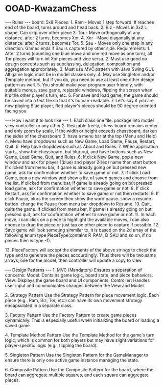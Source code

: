 # OOAD-KwazamChess
\-\-- Rules \-\-- board: 5x8 Pieces: 1. Ram - Moves 1 step forward. If
reaches end of the board, turns around and head back. 2. Biz - Moves in
3x2 L shape. Can skip over other piece 3. Tor - Move orthogonally at any
distance. after 2 turns, becomes Xor. 4. Xor - Move diagonally at any
distance. after 2 turns, becomes Tor. 5. Sau - Moves only one step in
any direction. Games ends if Sau is captured by other side.
Requirements: 1. After 2 turns (counting one blue move and one red move
as one turn), all Tor pieces will turn int Xor pieces and vice versa. 2.
Must use good oo design concepts such as subclassing, delegation,
composition and aggregation appropriately. 3. Must use MVC pattern with
Java Swing GUI. All game logic must be in model classes only. 4. May use
Singleton and/or Template method, but if you do, you need to use at
least one other design pattern as well. 5. You should make your program
user friendly, with suitable menus, save game, resizable windows,
flipping the screen when it\'s the other player\'s turn, etc. 6. For
save and load game, the game should be saved into a text file so that
it\'s human-readable. 7. Let\'s say if you are now playing Blue player,
Red player\'s pieces should be 90 degree oriented facing you


\-\-- How i want it to look like \-\-- 1. Each class one file. package
into model view controller or any other 2. Resizable freely, chess board
remains center and only zoom by scale, if the width or height exceeds
chessboard, darken the sides of the chessboard 3. have a menu bar at the
top (Menu and Help) 4. Menu have dropdowns such as New Game, Load Game,
Pause, Restart, Quit. 5. Help have dropdowns such as About and Rules. 7.
When application starts, show the chessboard, but blur out, and have
buttons such as New Game, Load Game, Quit, and Rules. 6. If click New
Game, pop a new window and ask for player 1(blue) and player 2(red) name
then start button. If clicked from menu bar, if game is already going on
but pressed new game, ask for confirmation whether to save game or not.
7. If click Load Game, pop a new window and show a list of saved games
and choose from the list. If clicked from menu bar, if game is already
going on but pressed load game, ask for confirmation whether to save
game or not. 8. If click Restart, ask for confirmation whether to save
game or not then restarts. 9. If click Pause, blurs the screen then show
the word pause. show a resume button. change the Pause from menu bar
dropdown to Resume. 10. Quit, quits the game. If clicked from menu bar,
if game is already going on but pressed quit, ask for confirmation
whether to save game or not. 11. In each move, i can click on a piece to
hightlight the available moves, i can also choose to drag the piece or
just tap on other piece to capture if possible. 12. Save game will look
someting simmilar to, it is based on the 2d array of the following enum
type PieceType(contains R_RAM, B_SAU and so on, if no pieces then is
type -1).

13\. PieceFactory will accept the elements of the above strings to check
the type and to generate the pieces accourdingly. Thus there will be two
same arrays, one for the model, then controller will update a copy to
view

\-\-- Design Patterns \-\-- 1. MVC (Mandatory) Ensures a separation of
concerns: Model: Contains game logic, board state, and piece behaviors.
View: Displays the game board and UI components. Controller: Handles
user input and communicates changes between the View and Model.

2\. Strategy Pattern Use the Strategy Pattern for piece movement logic.
Each piece (e.g., Ram, Biz, Tor, etc.) can have its own movement
strategy encapsulated in a separate class.

3\. Factory Pattern Use the Factory Pattern to create game pieces
dynamically. This is especially useful when initializing the board or
loading a saved game.

4\. Template Method Pattern Use the Template Method for the game\'s turn
logic, which is common for both players but may have slight variations
for player-specific logic (e.g., flipping the board).

5\. Singleton Pattern Use the Singleton Pattern for the GameManager to
ensure there is only one active game instance managing the state.

6\. Composite Pattern Use the Composite Pattern for the board, where the
board can aggregate multiple squares, and each square can aggregate
pieces.

